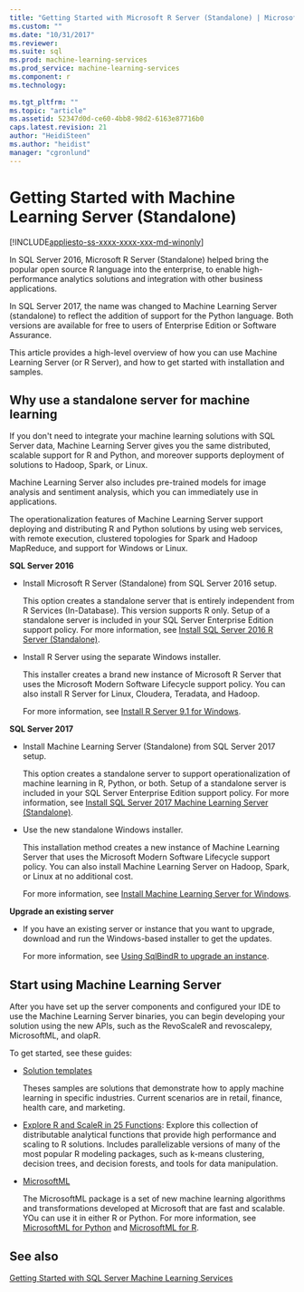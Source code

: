 ```yaml
---
title: "Getting Started with Microsoft R Server (Standalone) | Microsoft Docs"
ms.custom: ""
ms.date: "10/31/2017"
ms.reviewer: 
ms.suite: sql
ms.prod: machine-learning-services
ms.prod_service: machine-learning-services
ms.component: r
ms.technology: 
  
ms.tgt_pltfrm: ""
ms.topic: "article"
ms.assetid: 52347d0d-ce60-4bb8-98d2-6163e87716b0
caps.latest.revision: 21
author: "HeidiSteen"
ms.author: "heidist"
manager: "cgronlund"
---
```

# Getting Started with Machine Learning Server (Standalone)
[!INCLUDE[appliesto-ss-xxxx-xxxx-xxx-md-winonly](../../includes/appliesto-ss-xxxx-xxxx-xxx-md-winonly.md)]
 
In SQL Server 2016, Microsoft R Server (Standalone) helped bring the popular open source R language into the enterprise, to enable high-performance analytics solutions and integration with other business applications.  

In SQL Server 2017, the name was changed to Machine Learning Server (standalone) to reflect the addition of support for the Python language. Both versions are available for free to users of Enterprise Edition or Software Assurance.

This article provides a high-level overview of how you can use Machine Learning Server (or R Server), and how to get started with installation and samples.

## Why use a standalone server for machine learning

If you don't need to integrate your machine learning solutions with SQL Server data, Machine Learning Server gives you the same distributed, scalable support for R and Python, and moreover supports deployment of solutions to Hadoop, Spark, or Linux.

Machine Learning Server also includes pre-trained models for image analysis and sentiment analysis, which you can immediately use in applications.

The operationalization features of Machine Learning Server support deploying and distributing R and Python solutions by using web services, with remote execution, clustered topologies for Spark and Hadoop MapReduce, and support for Windows or Linux.

**SQL Server 2016**

+ Install Microsoft R Server (Standalone) from SQL Server 2016 setup.

    This option creates a standalone server that is entirely independent from R Services (In-Database). This version supports R only. Setup of a standalone server is included in your SQL Server Enterprise Edition support policy. For more information, see [Install SQL Server 2016 R Server (Standalone)](../install/sql-r-standalone-windows-install.md).

+ Install R Server using the separate Windows installer.

    This installer creates a brand new instance of Microsoft R Server that uses the Microsoft Modern Software Lifecycle support policy. You can also install R Server for Linux, Cloudera, Teradata, and Hadoop.
    
    For more information, see [Install R Server 9.1 for Windows](https://docs.microsoft.com/machine-learning-server/install/r-server-install-windows).

**SQL Server 2017**

+ Install Machine Learning Server (Standalone) from SQL Server 2017 setup. 

    This option creates a standalone server to support operationalization of machine learning in R, Python, or both. Setup of a standalone server is included in your SQL Server Enterprise Edition support policy. For more information, see [Install SQL Server 2017 Machine Learning Server (Standalone)](../install/sql-machine-learning-standalone-windows-install.md).  

+ Use the new standalone Windows installer.

    This installation method creates a new instance of Machine Learning Server that uses the Microsoft Modern Software Lifecycle support policy. You can also install Machine Learning Server on Hadoop, Spark, or Linux at no additional cost.
    
    For more information, see [Install Machine Learning Server for Windows](https://docs.microsoft.com/machine-learning-server/install/machine-learning-server-windows-install).

**Upgrade an existing server**

+ If you have an existing server or instance that you want to upgrade, download and run the Windows-based installer to get the updates. 

    For more information, see [Using SqlBindR to upgrade an instance](use-sqlbindr-exe-to-upgrade-an-instance-of-sql-server.md).

## Start using Machine Learning Server

 After you have set up the server components and configured your IDE to use the Machine Learning Server binaries, you can begin developing your solution using the new APIs, such as the RevoScaleR and revoscalepy, MicrosoftML, and olapR.
    
To get started, see these guides:

+ [Solution templates](https://docs.microsoft.com/machine-learning-server/r/sample-solutions)

    Theses samples are solutions that demonstrate how to apply machine learning in specific industries. Current scenarios are in retail, finance, health care, and marketing.

+ [Explore R and ScaleR in 25 Functions](https://docs.microsoft.com/machine-learning-server/r/tutorial-r-to-revoscaler): Explore this collection of distributable analytical functions that provide high performance and scaling to R solutions. Includes parallelizable versions of many of the most popular R modeling packages, such as k-means clustering, decision trees, and decision forests, and tools for data manipulation.

- [MicrosoftML](https://msdn.microsoft.com/library/mt790482.aspx)

    The MicrosoftML package is a set of new machine learning algorithms and transformations developed at Microsoft that are fast and scalable. YOu can use it in either R or Python. For more information, see [MicrosoftML for Python](https://docs.microsoft.com/machine-learning-server/python-reference/microsoftml/microsoftml-package) and [MicrosoftML for R](https://docs.microsoft.com/machine-learning-server/r-reference/microsoftml/microsoftml-package).

## See also

[Getting Started with SQL Server Machine Learning Services](../../advanced-analytics/r/getting-started-with-sql-server-r-services.md)